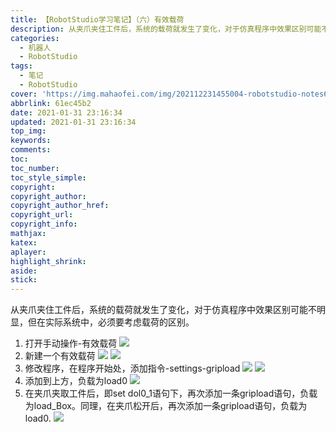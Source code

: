 ```yaml
---
title: 【RobotStudio学习笔记】（六）有效载荷
description: 从夹爪夹住工件后，系统的载荷就发生了变化，对于仿真程序中效果区别可能不明显，但在实际系统中，必须要考虑载荷的区别。
categories:
  - 机器人
  - RobotStudio
tags:
  - 笔记
  - RobotStudio
cover: 'https://img.mahaofei.com/img/202112231455004-robotstudio-notes6-3.png'
abbrlink: 61ec45b2
date: 2021-01-31 23:16:34
updated: 2021-01-31 23:16:34
top_img:
keywords:
comments:
toc:
toc_number:
toc_style_simple:
copyright:
copyright_author:
copyright_author_href:
copyright_url:
copyright_info:
mathjax:
katex:
aplayer:
highlight_shrink:
aside:
stick:
---
```


从夹爪夹住工件后，系统的载荷就发生了变化，对于仿真程序中效果区别可能不明显，但在实际系统中，必须要考虑载荷的区别。
1. 打开手动操作-有效载荷
![](https://img.mahaofei.com/img/202112231453205-robotstudio-notes6-1.png)
2. 新建一个有效载荷
![](https://img.mahaofei.com/img/202112231454418-robotstudio-notes6-2.png)
![](https://img.mahaofei.com/img/202112231455004-robotstudio-notes6-3.png)
3. 修改程序，在程序开始处，添加指令-settings-gripload
![](https://img.mahaofei.com/img/202112231456893-robotstudio-notes6-4.png)
![](https://img.mahaofei.com/img/202112231456248-robotstudio-notes6-5.png)
4. 添加到上方，负载为load0
![](https://img.mahaofei.com/img/202112231456033-robotstudio-notes6-6.png)
5. 在夹爪夹取工件后，即set dol0_1语句下，再次添加一条gripload语句，负载为load_Box。同理，在夹爪松开后，再次添加一条gripload语句，负载为load0.
![](https://img.mahaofei.com/img/202112231456481-robotstudio-notes6-7.png)